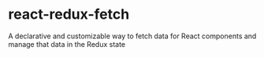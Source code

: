 # react-redux-fetch
A declarative and customizable way to fetch data for React components and manage that data in the Redux state
